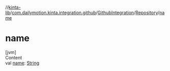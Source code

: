 //[kinta-lib](../../../../index.md)/[com.dailymotion.kinta.integration.github](../../index.md)/[GithubIntegration](../index.md)/[Repository](index.md)/[name](name.md)



# name  
[jvm]  
Content  
val [name](name.md): [String](https://kotlinlang.org/api/latest/jvm/stdlib/kotlin/-string/index.html)  



